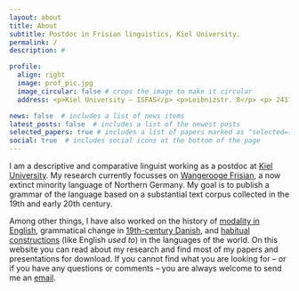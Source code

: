 ```yaml
---
layout: about
title: About
subtitle: Postdoc in Frisian linguistics, Kiel University.
permalink: /
description: #

profile:
  align: right
  image: prof_pic.jpg
  image_circular: false # crops the image to make it circular
  address: <p>Kiel University – ISFAS</p> <p>Leibnizstr. 8</p> <p> 24118 Kiel, Germany</p>

news: false  # includes a list of news items
latest_posts: false  # includes a list of the newest posts
selected_papers: true # includes a list of papers marked as "selected={true}"
social: true  # includes social icons at the bottom of the page
---
```


I am a descriptive and comparative linguist working as a postdoc at [Kiel University](https://www.uni-kiel.de/). My research currently focusses on [Wangerooge Frisian](/projects/wf), a now extinct minority language of Northern Germany. My goal is to publish a grammar of the language based on a substantial text corpus collected in the 19th and early 20th century.

Among other things, I have also worked on the history of [modality in English](/projects/phd), grammatical change in [19th-century Danish](/projects/19th), and [habitual constructions](/projects/hab) (like English *used to*) in the languages of the world. On this website you can read about my research and find most of my papers and presentations for download. If you cannot find what you are looking for – or if you have any questions or comments – you are always welcome to send me an [email](mailto:s.gregersen@isfas.uni-kiel.de).
